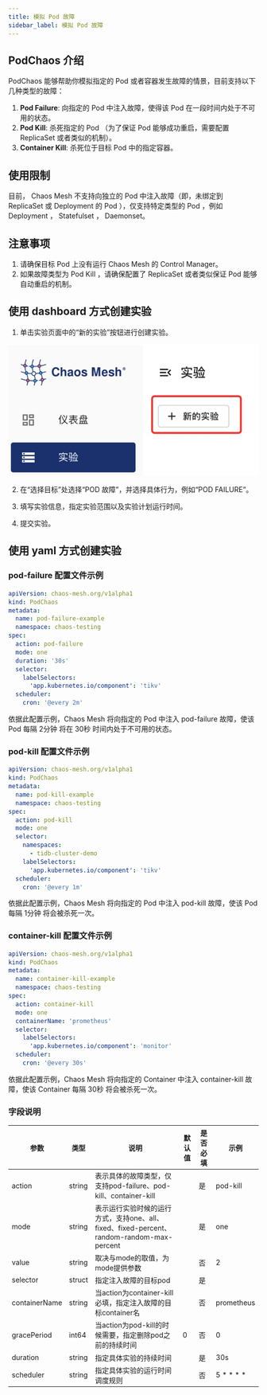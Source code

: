```yaml
---
title: 模拟 Pod 故障
sidebar_label: 模拟 Pod 故障
---
```


## PodChaos 介绍
PodChaos 能够帮助你模拟指定的 Pod 或者容器发生故障的情景，目前支持以下几种类型的故障：

1. **Pod Failure**: 向指定的 Pod 中注入故障，使得该 Pod 在一段时间内处于不可用的状态。
2. **Pod Kill**: 杀死指定的 Pod （为了保证 Pod 能够成功重启，需要配置 ReplicaSet 或者类似的机制）。
3. **Container Kill**:  杀死位于目标 Pod 中的指定容器。

## 使用限制
目前， Chaos Mesh 不支持向独立的 Pod 中注入故障（即，未绑定到 ReplicaSet 或 Deployment 的 Pod ），仅支持特定类型的 Pod ，例如 Deployment ， Statefulset ， Daemonset。

## 注意事项
1. 请确保目标 Pod 上没有运行 Chaos Mesh 的 Control Manager。
2. 如果故障类型为 Pod Kill ，请确保配置了 ReplicaSet 或者类似保证 Pod 能够自动重启的机制。

## 使用 dashboard 方式创建实验
1. 单击实验页面中的“新的实验”按钮进行创建实验。

![img](./img/create-pod-chaos-on-dashborad-1.jpg)

2. 在“选择目标”处选择“POD 故障”，并选择具体行为，例如“POD FAILURE”。

3. 填写实验信息，指定实验范围以及实验计划运行时间。

4. 提交实验。

## 使用 yaml 方式创建实验
### pod-failure 配置文件示例

```yaml
apiVersion: chaos-mesh.org/v1alpha1
kind: PodChaos
metadata:
  name: pod-failure-example
  namespace: chaos-testing
spec:
  action: pod-failure
  mode: one
  duration: '30s'
  selector:
    labelSelectors:
      'app.kubernetes.io/component': 'tikv'
  scheduler:
    cron: '@every 2m'
```

依据此配置示例，Chaos Mesh 将向指定的 Pod 中注入 pod-failure 故障，使该 Pod 每隔 2分钟 将在 30秒 时间内处于不可用的状态。

### pod-kill 配置文件示例

```yaml
apiVersion: chaos-mesh.org/v1alpha1
kind: PodChaos
metadata:
  name: pod-kill-example
  namespace: chaos-testing
spec:
  action: pod-kill
  mode: one
  selector:
    namespaces:
      - tidb-cluster-demo
    labelSelectors:
      'app.kubernetes.io/component': 'tikv'
  scheduler:
    cron: '@every 1m'
```

依据此配置示例，Chaos Mesh 将向指定的 Pod 中注入 pod-kill 故障，使该 Pod 每隔 1分钟 将会被杀死一次。

### container-kill 配置文件示例

```yaml
apiVersion: chaos-mesh.org/v1alpha1
kind: PodChaos
metadata:
  name: container-kill-example
  namespace: chaos-testing
spec:
  action: container-kill
  mode: one
  containerName: 'prometheus'
  selector:
    labelSelectors:
      'app.kubernetes.io/component': 'monitor'
  scheduler:
    cron: '@every 30s'
```

依据此配置示例，Chaos Mesh 将向指定的 Container 中注入 container-kill 故障，使该 Container 每隔 30秒 将会被杀死一次。

### 字段说明

|参数|类型|说明|默认值|是否必填|示例|
|---|---|---|---|---|---|
|action|string|表示具体的故障类型，仅支持pod-failure、pod-kill、container-kill||是|pod-kill|
|mode|string|表示运行实验时候的运行方式，支持one、all、fixed、fixed-percent、random-random-max-percent||是|one|
|value|string|取决与mode的取值，为mode提供参数||否|2|
|selector|struct|指定注入故障的目标pod||是||
|containerName|string|当action为container-kill必填，指定注入故障的目标container名||否|prometheus|
|gracePeriod|int64|当action为pod-kill的时候需要，指定删除pod之前的持续时间 |0|否|0|
|duration|string|指定具体实验的持续时间||是|30s|
|scheduler|string|指定具体实验的运行时间调度规则||否|5 * * * *|
